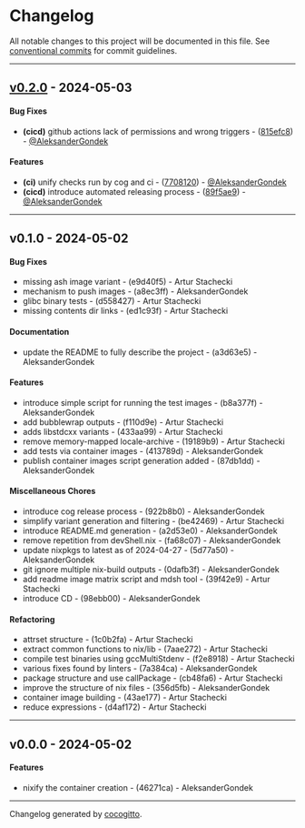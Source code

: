 # Changelog
All notable changes to this project will be documented in this file. See [conventional commits](https://www.conventionalcommits.org/) for commit guidelines.

- - -
## [v0.2.0](https://github.com/explore-bzl/starterkit/compare/7708120866140595a5d4172c4b4e084ab520389b..v0.2.0) - 2024-05-03
#### Bug Fixes
- **(cicd)** github actions lack of permissions and wrong triggers - ([815efc8](https://github.com/explore-bzl/starterkit/commit/815efc8cfcf4f760ef28e3e49a6d51f774522b9d)) - [@AleksanderGondek](https://github.com/AleksanderGondek)
#### Features
- **(ci)** unify checks run by cog and ci - ([7708120](https://github.com/explore-bzl/starterkit/commit/7708120866140595a5d4172c4b4e084ab520389b)) - [@AleksanderGondek](https://github.com/AleksanderGondek)
- **(cicd)** introduce automated releasing process - ([89f5ae9](https://github.com/explore-bzl/starterkit/commit/89f5ae9c55f0f167ccad7188f7eadd3efd964f64)) - [@AleksanderGondek](https://github.com/AleksanderGondek)

- - -

## v0.1.0 - 2024-05-02
#### Bug Fixes
- missing ash image variant - (e9d40f5) - Artur Stachecki
- mechanism to push images - (a8ec3ff) - AleksanderGondek
- glibc binary tests - (d558427) - Artur Stachecki
- missing contents dir links - (ed1c93f) - Artur Stachecki
#### Documentation
- update the README to fully describe the project - (a3d63e5) - AleksanderGondek
#### Features
- introduce simple script for running the test images - (b8a377f) - AleksanderGondek
- add bubblewrap outputs - (f110d9e) - Artur Stachecki
- adds libstdcxx variants - (433aa99) - Artur Stachecki
- remove memory-mapped locale-archive - (19189b9) - Artur Stachecki
- add tests via container images - (413789d) - AleksanderGondek
- publish container images script generation added - (87db1dd) - AleksanderGondek
#### Miscellaneous Chores
- introduce cog release process - (922b8b0) - AleksanderGondek
- simplify variant generation and filtering - (be42469) - Artur Stachecki
- introduce README.md generation - (a2d53e0) - AleksanderGondek
- remove repetition from devShell.nix - (fa68c07) - AleksanderGondek
- update nixpkgs to latest as of 2024-04-27 - (5d77a50) - AleksanderGondek
- git ignore multiple nix-build outputs - (0dafb3f) - AleksanderGondek
- add readme image matrix script and mdsh tool - (39f42e9) - Artur Stachecki
- introduce CD - (98ebb00) - AleksanderGondek
#### Refactoring
- attrset structure - (1c0b2fa) - Artur Stachecki
- extract common functions to nix/lib - (7aae272) - Artur Stachecki
- compile test binaries using gccMultiStdenv - (f2e8918) - Artur Stachecki
- various fixes found by linters - (7a384ca) - AleksanderGondek
- package structure and use callPackage - (cb48fa6) - Artur Stachecki
- improve the structure of nix files - (356d5fb) - AleksanderGondek
- container image building - (43ae177) - Artur Stachecki
- reduce expressions - (d4af172) - Artur Stachecki

- - -

## v0.0.0 - 2024-05-02
#### Features
- nixify the container creation - (46271ca) - AleksanderGondek

- - -

Changelog generated by [cocogitto](https://github.com/cocogitto/cocogitto).